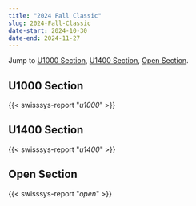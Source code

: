 ```yaml
---
title: "2024 Fall Classic"
slug: 2024-Fall-Classic
date-start: 2024-10-30
date-end: 2024-11-27
---
```


Jump to [U1000 Section](#u1000-section),
[U1400 Section](#u1400-section),
[Open Section](#open-section).

## U1000 Section
{{< swisssys-report "*u1000*" >}}

## U1400 Section
{{< swisssys-report "*u1400*" >}}

## Open Section
{{< swisssys-report "*open*" >}}

    